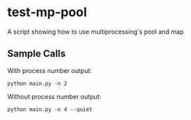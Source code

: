 # test-mp-pool
A script showing how to use multiprocessing's pool and map

## Sample Calls
With process number output:

`python main.py -n 2`

Without process number output:

`python main.py -n 4 --quiet`